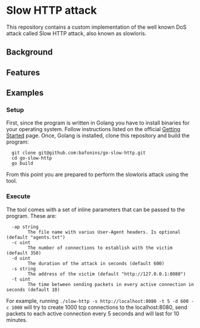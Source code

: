 # Slow HTTP attack

This repository contains a custom implementation of the well known DoS attack called Slow HTTP attack, also known as slowloris.

## Background

## Features

## Examples

### Setup
First, since the program is written in Golang you have to install binaries for your operating system. Follow instructions listed on the official [Getting Started](https://golang.org/doc/install) page. Once, Golang is installed, clone this repository and build the program:
```
  git clone git@github.com:bafonins/go-slow-http.git
  cd go-slow-http
  go build
```
From this point you are prepared to perform the slowloris attack using the tool.

### Execute
The tool comes with a set of inline parameters that can be passed to the program. These are:
```
  -ap string
    	The file name with varius User-Agent headers. Is optional (default "agents.txt")
  -c uint
    	The number of connections to establish with the victim (default 350)
  -d uint
    	The duration of the attack in seconds (default 600)
  -s string
    	The address of the victim (default "http://127.0.0.1:8080")
  -t uint
    	The time between sending packets in every active connection in seconds (default 10)
```

For example, running `./slow-http -s http://localhost:8080 -t 5 -d 600 -c 1000` will try to create 1000 tcp connections to the localhost:8080, send packets to each active connection every 5 seconds and will last for 10 minutes.